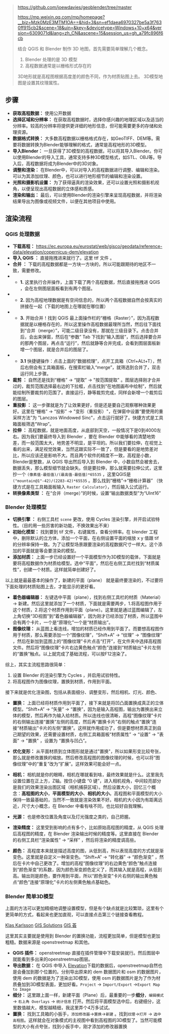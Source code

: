 
> <https://github.com/joewdavies/geoblender/tree/master>
> 
> <https://mp.weixin.qq.com/mp/homepage?__biz=Mzk0MzE3MTM1OA==&hid=3&sn=ef1daea6970327be5a3f7630ff915cb2&scene=18&uin=&key=&devicetype=Windows+10+x64&version=6309071d&lang=zh_CN&ascene=15&session_us=gh_a79fc896f6cb>
> 
> 结合 QGIS 和 Blender 制作 3D 地图，首先需要简单理解几个概念。
> 1. Blender 处理的是 3D 模型
> 2. 高程数据通常是以栅格形式存在的
> 
> 3D地形就是高程图根据高度差的颜色不同，作为材质贴图上去。
> 3D模型地图是设置其纹理属性。

## **步骤**

- **获取高程数据：** 使用公开数据
- **选择区域和分辨率：** 在获取高程数据时，选择你感兴趣的地理区域以及适当的分辨率。较高的分辨率将提供更详细的地形信息，但可能需要更多的存储和处理资源。
- **数据格式转换：** 大多数高程数据以栅格格式存在，如GeoTIFF、DEM等。需要将数据转换为Blender能够理解的格式，通常是高程地形的3D模型。
- **导入Blender：** 一旦获得了3D模型的高程数据，可以将其导入Blender。你可以使用Blender的导入工具，通常支持多种3D模型格式，如STL、OBJ等。导入后，高程数据将成为Blender中的3D对象。
- **调整和渲染：** 在Blender中，可以对导入的高程数据进行调整、编辑和渲染。可以为其添加纹理、颜色，也可以进行地形细节的编辑和渲染设置。
- **光照和摄影机设置：** 为了获得逼真的渲染效果，还可以设置光照和摄影机视角，以便呈现出高程数据的立体感和质感。
- **渲染和输出：** 最后，可以使用Blender的渲染引擎来呈现高程数据，并将渲染结果导出为图像或视频文件，以便在其他项目中使用。


## **渲染流程**


### QGIS 处理数据

- **下载高程：** <https://ec.europa.eu/eurostat/web/gisco/geodata/reference-data/elevation/copernicus-dem/elevation>
- **导入 QGIS ：** 直接拖拽进来就行了。这里 ttf 文件 。
- **合并 ：** 下载的高程数据都是一方块一方块的，所以可能跟期待的地区不一致，需要修改。
- - **1.** 这里执行合并操作，上面下载了两个高程数据，然后直接拖拽进 QGIS ，会在左侧图层面板看到有两个图层。
- - **2.** 因为高程地理数据是有空间信息的，所以两个高程数据自然会按真实的拼接在一起（下载的地图上在哪就在哪位置）
- - **3.** 开始合并！找到 QGIS 最上面操作栏的“栅格（Raster）”，因为高程数据就是以栅格存在的，所以这里操作高程数据最理所当然，然后往下面找到“合并（merge）”，可能二级目录没有，那就在三级目录下。点击合并后，会出来弹窗，然后在“参数” Tab 下找到“输入图层”，然后选择要合并的那两个图层，再点击“运行”，然后就静等合并完成，会看到图层面板新增一个图层，就是合并后的图层了。
- - **3.1** 快捷键操作：点击上面的“数据梳理”，点开工具箱（Ctrl+ALt+T），然后右侧会有工具箱面板，在搜索栏输入“merge”，就筛选到合并了，双击运行同上步骤。
- **裁剪 ：** 自然还是找到“栅格” -> “提取” -> "按范围提取" 。图层选择刚才合并过的，裁剪范围选择最右边的下拉框，点击找到“在地图画布中绘制”，然后就能绘制所要裁剪的范围了。直接运行，静等裁剪完成，同样会新增一个裁剪后的图层。
- **重投影 ：** 这一步骤就是为了让效果更好，但是还是要自己观察哪种效果更好。这里在“栅格” -> “投影” -> "变形（重投影）"，在弹窗中设置“要使用的重采样方法”为 "Lanczos Windowed Sinc"，点击运行就好了。快捷方式是工具箱面板筛选“Wrap”。
- **拉伸 ：** 高程数据，就是地面高度，从底部到天空，一般情况下是0到4000左右。因为我们要最终导入到 Blender ，要在 Blender 中能够看的清楚地势差，而一般范围太大，地势差不明显，是平坦的。所以我们要拉伸，在视觉上看的出来，满足视觉效果，当然这跟实际不一致了，但是要看的是地势差对比，所以应该还是影响不大。而且两个软件的精度不一致，高程是小数，Blender是整数，从 QGIS 导出然后导入到 Blender 中，小数自然会被舍去，数据丢失，那么模型细节就会缺失。但是要拉伸，那么就需要拉伸公式，这里抄一个 `(像素值-最低值)/(最高值-最低值)*65535` ，这里QGIS是 `("mountain@1"-42)/(2283-42)*65535` 。那么找到“栅格”->“栅格计算器” （快捷方式是在工具箱面板输入 `Raster Calculator`），然后输入公式运行。
- **转换像素类型 ：** 在“合并（merge）”的时候，设置“输出数据类型”为“UInt16”


### Blender 处理模型

- **切换引擎 ：** 右侧工具栏 `scene` 更改，使用 Cycles 渲染引擎，并开启试验特性。（目的用一些厉害的新功能，不换效果出不来）
- **初始化模型：** 找到要到 tif 文件，右键属性，查看分辨率。在 blender 工程中，删除默认的立方体，添加一个平面，在右侧设置平面的缩放 x  y 值跟 tif 的分辨率保持一致。为了让模型场景跟要渲染的高程数据尺寸一样大。这个添加的平面就是等会要渲染的模型。
- **添加材质：** 上面一步已经设置好一个平面模型作为3D模型的载体，下面就是要将高程数据作为材质给模型。选中“平面”，然后在右侧工具栏找到“材质属性”，创建一个材质。这样就简单创建好了。

以上就是最最基本的操作了，新建的平面（plane） 就是最终要渲染的，不过要将下面处理的材质贴图上去，才能显示的更好看。

-  **着色器编辑器：** 左键选中平面（plane），找到右侧工具栏的材质（Material） -> 新建。然后这里就添加了一个材质，下面就是需要两步，1.将高程图作用于这个材质，2.将这个材质作用到平面（plane）。这里就是通过蓝图编辑了，左上角切换“3D视图”到“着色器编辑器”，因为刚才已经添加了材质，所以蓝图中会有两个卡片，一个是“原理化”一个是“材质输出”。
- **图像纹理：**  从蓝图上看连线，增加的材质已经作用到平面了。而要想高程图作用于材质，那么需要添加一个“图像纹理”，“Shift+A” -> “纹理” -> “图像纹理” ，然后在新加到蓝图上的“图像纹理”卡片点击“打开”，在文件夹中选择高程图文件。然后将“图像纹理”卡片右边黄色触点“颜色”连接到“材质输出”卡片左侧的“置换”触点。以上就完成了基础流程，可以按F12渲染了。

综上，其实主流程思路很简单：
1. 设置 Blender 的渲染引擎为 Cycles ，并启用试验特性。
2. 将高程图作为图像纹理，置换到材质，作用到平面。

接下来就是优化渲染图，包括从表面细分、调整变形，然后相机、灯光、颜色、

- **置换：** 上面已经将材质作用到平面了，接下来就是将凹凸面置换成真正的立体模型。“Shift+A” -> “矢量” -> “置换”，因为是输入高程图，输出为置换出来立体的模型，然后再作为输入给材质。所以连线也很清晰，高程“图像纹理”卡片的右侧输出连接“置换”左侧的高度，然后再“置换卡片”右侧的触点“置换”连接“材质输出”卡片的左侧“置换”。这样就作用成功了，但是要想材质真正到自己期望的效果，还需要设置材质，右侧工具箱面板“材质属性” -> “设置” -> "表面" -> "置换" ，设置为 “置换与凹凸”。
- **优化变形：** 从平面材质到立体图形就是通过"置换"，所以如果形变比较夸张，那么就是修改置换的缩放。然后修改高程图的图像纹理的时候，也可以将“图像纹理”中的“重复”改为“扩展”。这样效果可能会好一点。

- **相机：** 相机就是你的眼睛，相机在哪就看到啥，最终效果就是什么。这里我先设置位置在正上方，Z轴。按住小键盘 “0 键”，进入相机视角，中间较亮部分是我们的效果渲染出图区域（相机捕获区域）。然后设置大小，回忆三个概念：**高程图的大小**，**平面模型的大小**、**相机的大小**。高程图和平面模型的大小保持一致最基础的，当然不一致就是渲染效果不好。相机的大小因为有距离远近，尺寸大小概念，在 Blender 中看有啥不同，也比较好自我理解。
- **光源：** 也是修改位置及角度以及灯光强度之类的，自己把握。
- **渲染精度：** 这里受到影响的点有多个，比如原始高程图的精度，从 QGIS 处理后高程图的精度，在 Blender 渲染输出时候的精度等。这里直接在 Blender 的右侧工具栏“渲染属性” -> “采样” ，然后将渲染的精度调高些。
- **颜色：** 高程度本来就是描述高度的图，从低到高，所以表现高度的方式就是渐变色。这里就是自定义一种渐变色。“Shift+A” -> “转化器” -> “颜色渐变” ，然后在卡片中自己更改了。增加的高程“图像纹理”的右边黄色“颜色”触点连接到“颜色渐变”的系数，因为颜色渐变颜色定义了，而其输入就是高程，从低到高。输出则是颜色，要作用到平面，所以“颜色渐变”卡片右侧的输出黄色触点“颜色”连接“原理化”卡片的左侧黄色触点基础色。



### Blender 简单3D模型

上面的方法可以更加精细地调整设置模型，但是有个缺点就是比较繁琐，这里有个更简单的方式，看起来也更加直观，可以直接点击第三个链接查看教程。

[Klas Karlsson](https://www.youtube.com/watch?v=AJJNX243k9E&t=1479s)
[GIS Solutions](https://www.youtube.com/watch?v=J8wkghNmsWc&t=57s)
[GIS 荟](https://mp.weixin.qq.com/s/sNF9nl_F6lPcDaSvKJYQCA)

这里其实主要就是使用到 Blender 的置换功能，流程更加简单，但是模型也更加粗糙。数据来源是 openstreetmap 和其他。

- **QGIS 插件：** openstreetmap 直接在插件管理中下载安装就行。然后图层中就能看到多出来的openstreetmap图层。
- **导出数据：** 在 QGIS 中导入 [Elevation](https://ec.europa.eu/eurostat/web/gisco/geodata/reference-data/elevation/copernicus-dem/elevation)下载的数据后，openstreetmap自然也是会叠加到那个位置的。分别导出原来的 dem 数据图片和 osm 的数据图片，使用 dem 的数据是为了渲染出3D模型，使用 osm 的数据图片是为了作为材质叠加到3D模型表面，更加好看。`Project` -> `Import/Export` ->`Export Map to Image`
- **细分：** 这里跟上面一样，新建平面（Plane）后，最重要的一步**细分**，`编辑模式` -> `右上角 Overlays` -> `统计信息` 打开。然后将平面模型选中后，右键细分，这里数值越大，模型越精细，我这里弄个4万多试试。
- **置换：** 找到工具箱的小扳手，`添加修改器`->`置换`->`新建` 。找到`纹理`->`打开` -> `选中高程图`。这样就会在对象模式的主视图中看到高程图的3D模型了。当然可能模型的大小有点夸张，找到小扳手中，刚才添加的修改器置换